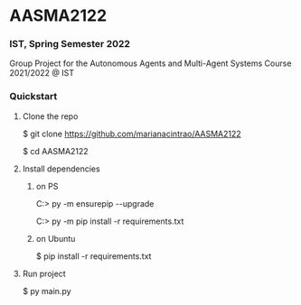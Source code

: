 # AASMA2122
### IST, Spring Semester 2022
Group Project for the Autonomous Agents and Multi-Agent Systems Course 2021/2022 @ IST

### Quickstart

1. Clone the repo

    $ git clone https://github.com/marianacintrao/AASMA2122
    
    $ cd AASMA2122

2. Install dependencies
    1.  on PS

        C:\> py -m ensurepip --upgrade

        C:\> py -m pip install -r requirements.txt

    2. on Ubuntu

        $ pip install -r requirements.txt

3. Run project

    $ py main.py
